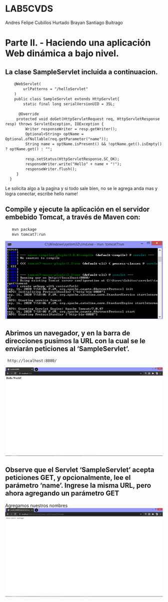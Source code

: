 # LAB5CVDS
Andres Felipe Cubillos Hurtado
Brayan Santiago Buitrago

# Parte II. - Haciendo una aplicación Web dinámica a bajo nivel.
## La clase SampleServlet incluida a continuacion.

```
	@WebServlet(
        urlPatterns = "/helloServlet"
    )
    public class SampleServlet extends HttpServlet{
        static final long serialVersionUID = 35L;

      @Override
     protected void doGet(HttpServletRequest req, HttpServletResponse resp) throws ServletException, IOException {
         Writer responseWriter = resp.getWriter();
         Optional<String> optName = Optional.ofNullable(req.getParameter("name"));
         String name = optName.isPresent() && !optName.get().isEmpty() ? optName.get() : "";

         resp.setStatus(HttpServletResponse.SC_OK);
         responseWriter.write("Hello" + name + "!");
         responseWriter.flush();
     }
  }
```

    
   
   Le solicita algo a la pagina y si todo sale bien, no se le agrega anda mas y  logra conectar, escribe hello name!
   
   ## Compile y ejecute la aplicación en el servidor embebido Tomcat, a través de Maven con:
 ```
    mvn package 
    mvn tomcat7:run
 ```
    
 ![](images/mvntomcat.png)
    
   ## Abrimos un navegador, y en la barra de direcciones pusimos la URL con la cual se le enviarán peticiones al ‘SampleServlet’.
   ```
    http://localhost:8080/
   ```
   
  ![](images/localhost.png)
   
    
   ## Observe que el Servlet ‘SampleServlet’ acepta peticiones GET, y opcionalmente, lee el parámetro ‘name’. Ingrese la misma URL, pero ahora agregando un parámetro GET 
   Agregamos nuestros nombres
    ![](images/andressantiago.png)
   

